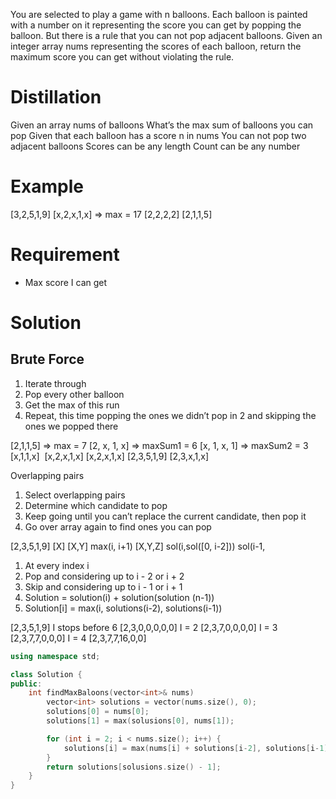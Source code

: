 You are selected to play a game with n balloons. Each balloon is painted with a number on it representing the score you can get by popping the balloon. But there is a rule that you can not pop adjacent balloons. Given an integer array nums representing the scores of each balloon, return the maximum score you can get without violating the rule.

# Distillation

Given an array nums of balloons
What’s the max sum of balloons you can pop
Given that each balloon has a score n in nums
You can not pop two adjacent balloons
Scores can be any length
Count can be any number
# Example 

[3,2,5,1,9]
[x,2,x,1,x] => max = 17
[2,2,2,2]
[2,1,1,5]
# Requirement

- Max score I can get
# Solution

## Brute Force

1. Iterate through    
2. Pop every other balloon
3. Get the max of this run
4. Repeat, this time popping the ones we didn’t pop in 2 and skipping the ones we popped there

[2,1,1,5] => max = 7
[2, x, 1, x] => maxSum1 = 6
[x, 1, x, 1] => maxSum2 = 3
[x,1,1,x] 
[x,2,x,1,x]
[x,2,x,1,x]
[2,3,5,1,9]
[2,3,x,1,x]

Overlapping pairs
1. Select overlapping pairs
2. Determine which candidate to pop
3. Keep going until you can’t replace the current candidate, then pop it
4. Go over array again to find ones you can pop

[2,3,5,1,9]
[X]
[X,Y]
max(i, i+1)
[X,Y,Z]
sol(i,sol([0, i-2]))
sol(i-1, 

1. At every index i
2. Pop and considering up to i - 2 or i + 2
3. Skip and considering up to i - 1 or i + 1
4. Solution = solution(i) + solution(solution (n-1))
5. Solution[i] = max(i, solutions(i-2), solutions(i-1))

[2,3,5,1,9]
I stops before 6
[2,3,0,0,0,0,0]
I = 2
[2,3,7,0,0,0,0]
I = 3
[2,3,7,7,0,0,0]
I = 4
[2,3,7,7,16,0,0]

```cpp
using namespace std;

class Solution {
public:
	int findMaxBaloons(vector<int>& nums) 
		vector<int> solutions = vector(nums.size(), 0);
		solutions[0] = nums[0];
		solutions[1] = max(solusions[0], nums[1]);

		for (int i = 2; i < nums.size(); i++) {		
			solutions[i] = max(nums[i] + solutions[i-2], solutions[i-1]);
		}
		return solutions[solusions.size() - 1];
	}
}
```
